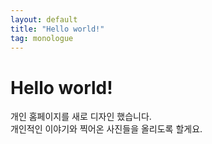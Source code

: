 ```yaml
---
layout: default
title: "Hello world!"
tag: monologue
---
```


# Hello world!

개인 홈페이지를 새로 디자인 했습니다.  
개인적인 이야기와 찍어온 사진들을 올리도록 할게요.

